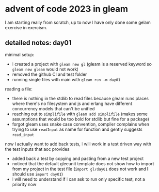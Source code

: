 # advent of code 2023 in gleam

I am starting really from scratch, up to now I have only done some gelam exercise in exercism.

## detailed notes: day01

minimal setup:
- I created a project with `gleam new gl` (gleam is a reserved keyword so `gleam new gleam` would not work)
- removed the github CI and test folder
- running single files with main with `gleam run -m day01`

reading a file:
- there is nothing in the stdlib to read files because gleam runs places where there's no filesystem and js and erlang have different concurrency models that can't be unified
- reaching out to `simplifile` with `gleam add simplifile` (makes some assumptions that would be too bold for stdlib but fine for a package)
- forgot gleam uses snake case convention, compiler complains when trying to use `readInput` as name for function and gently suggests `read_input`

now I actually want to add back tests, I will work in a test driven way with the test inputs that aoc provides
- added back a test by copying and pasting from a new test project
- noticed that the default gleeunit template does not show how to import from my project in the test file (`import gl/day01` does not work and I should use `import day01`)
-  I will need to understand if I can ask to run only specific test, not a priority now